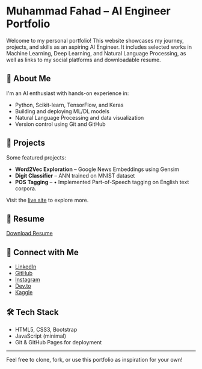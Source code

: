 # Muhammad Fahad – AI Engineer Portfolio

Welcome to my personal portfolio! This website showcases my journey, projects, and skills as an aspiring AI Engineer. It includes selected works in Machine Learning, Deep Learning, and Natural Language Processing, as well as links to my social platforms and downloadable resume.

## 🚀 About Me

I'm an AI enthusiast with hands-on experience in:
- Python, Scikit-learn, TensorFlow, and Keras
- Building and deploying ML/DL models
- Natural Language Processing and data visualization
- Version control using Git and GitHub

## 📂 Projects

Some featured projects:
- **Word2Vec Exploration** – Google News Embeddings using Gensim 
- **Digit Classifier** – ANN trained on MNIST dataset  
- **POS Tagging** – •	Implemented Part-of-Speech tagging on English text corpora. 

Visit the <a href="https://fahadabid545.github.io/Portfolio/" target="_blank">live site</a> to explore more.

## 📄 Resume

<a href="https://drive.google.com/file/d/1si9vZhG7DRxWufz5yGvZ9ipp6Y0GGNQS/view?usp=sharing" target="_blank">Download Resume</a>

## 🔗 Connect with Me

- [LinkedIn](https://www.linkedin.com/in/m-fahad-5a7a03339/)
- [GitHub](https://github.com/fahadabid545)
- [Instagram](https://instagram.com/stop.it.fahad)
- [Dev.to](https://dev.to/fahadabid545)
- [Kaggle](https://kaggle.com/fahadabid545)

## 🛠 Tech Stack

- HTML5, CSS3, Bootstrap
- JavaScript (minimal)
- Git & GitHub Pages for deployment

---

Feel free to clone, fork, or use this portfolio as inspiration for your own!

